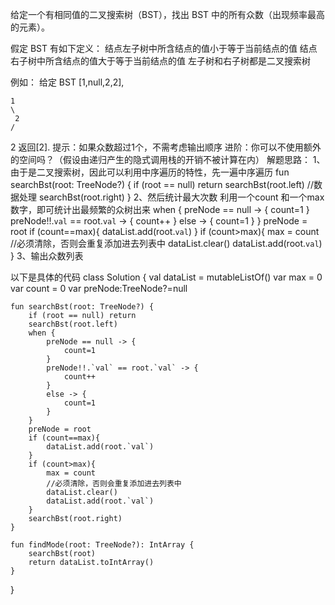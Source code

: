给定一个有相同值的二叉搜索树（BST），找出 BST 中的所有众数（出现频率最高的元素）。

假定 BST 有如下定义：
结点左子树中所含结点的值小于等于当前结点的值
结点右子树中所含结点的值大于等于当前结点的值
左子树和右子树都是二叉搜索树

例如：
给定 BST [1,null,2,2],

    1
    \
     2
    /
   2
 返回[2].
提示：如果众数超过1个，不需考虑输出顺序
进阶：你可以不使用额外的空间吗？（假设由递归产生的隐式调用栈的开销不被计算在内）
解题思路：
1、由于是二叉搜索树，因此可以利用中序遍历的特性，先一遍中序遍历
fun searchBst(root: TreeNode?) {
    if (root == null) return
    searchBst(root.left)
    //数据处理
    searchBst(root.right)
}
2、然后统计最大次数
利用一个count 和一个max数字，即可统计出最频繁的众树出来
when {
    preNode == null -> {
        count=1
    }
    preNode!!.`val` == root.`val` -> {
        count++
    }
    else -> {
        count=1
    }
}
preNode = root
if (count==max){
    dataList.add(root.`val`)
}
if (count>max){
    max = count
    //必须清除，否则会重复添加进去列表中
    dataList.clear()
    dataList.add(root.`val`)
}
3、输出众数列表

以下是具体的代码
class Solution {
    val dataList = mutableListOf<Int>()
    var max = 0
    var count = 0
    var preNode:TreeNode?=null

    fun searchBst(root: TreeNode?) {
        if (root == null) return
        searchBst(root.left)
        when {
            preNode == null -> {
                count=1
            }
            preNode!!.`val` == root.`val` -> {
                count++
            }
            else -> {
                count=1
            }
        }
        preNode = root
        if (count==max){
            dataList.add(root.`val`)
        }
        if (count>max){
            max = count
            //必须清除，否则会重复添加进去列表中
            dataList.clear()
            dataList.add(root.`val`)
        }
        searchBst(root.right)
    }

    fun findMode(root: TreeNode?): IntArray {
        searchBst(root)
        return dataList.toIntArray()
    }
}

